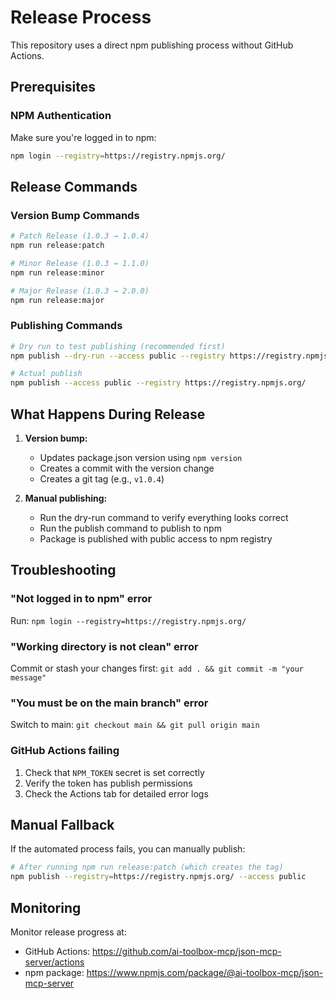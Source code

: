 # Release Process

This repository uses a direct npm publishing process without GitHub Actions.

## Prerequisites

### NPM Authentication
Make sure you're logged in to npm:
```bash
npm login --registry=https://registry.npmjs.org/
```

## Release Commands

### Version Bump Commands
```bash
# Patch Release (1.0.3 → 1.0.4)
npm run release:patch

# Minor Release (1.0.3 → 1.1.0)
npm run release:minor

# Major Release (1.0.3 → 2.0.0)
npm run release:major
```

### Publishing Commands
```bash
# Dry run to test publishing (recommended first)
npm publish --dry-run --access public --registry https://registry.npmjs.org/

# Actual publish
npm publish --access public --registry https://registry.npmjs.org/
```

## What Happens During Release

1. **Version bump:**
   - Updates package.json version using `npm version`
   - Creates a commit with the version change
   - Creates a git tag (e.g., `v1.0.4`)

2. **Manual publishing:**
   - Run the dry-run command to verify everything looks correct
   - Run the publish command to publish to npm
   - Package is published with public access to npm registry

## Troubleshooting

### "Not logged in to npm" error
Run: `npm login --registry=https://registry.npmjs.org/`

### "Working directory is not clean" error
Commit or stash your changes first: `git add . && git commit -m "your message"`

### "You must be on the main branch" error
Switch to main: `git checkout main && git pull origin main`

### GitHub Actions failing
1. Check that `NPM_TOKEN` secret is set correctly
2. Verify the token has publish permissions
3. Check the Actions tab for detailed error logs

## Manual Fallback

If the automated process fails, you can manually publish:

```bash
# After running npm run release:patch (which creates the tag)
npm publish --registry=https://registry.npmjs.org/ --access public
```

## Monitoring

Monitor release progress at:
- GitHub Actions: https://github.com/ai-toolbox-mcp/json-mcp-server/actions
- npm package: https://www.npmjs.com/package/@ai-toolbox-mcp/json-mcp-server